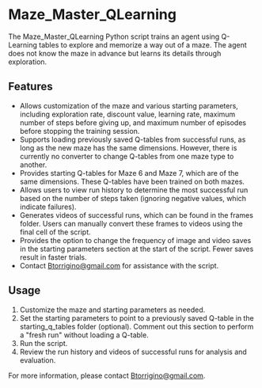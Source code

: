 # Maze_Master_QLearning

The Maze_Master_QLearning Python script trains an agent using Q-Learning tables to explore and memorize a way out of a maze. The agent does not know the maze in advance but learns its details through exploration. 

## Features

- Allows customization of the maze and various starting parameters, including exploration rate, discount value, learning rate, maximum number of steps before giving up, and maximum number of episodes before stopping the training session.
- Supports loading previously saved Q-tables from successful runs, as long as the new maze has the same dimensions. However, there is currently no converter to change Q-tables from one maze type to another.
- Provides starting Q-tables for Maze 6 and Maze 7, which are of the same dimensions. These Q-tables have been trained on both mazes.
- Allows users to view run history to determine the most successful run based on the number of steps taken (ignoring negative values, which indicate failures).
- Generates videos of successful runs, which can be found in the frames folder. Users can manually convert these frames to videos using the final cell of the script.
- Provides the option to change the frequency of image and video saves in the starting parameters section at the start of the script. Fewer saves result in faster trials.
- Contact Btorrigino@gmail.com for assistance with the script.

## Usage

1. Customize the maze and starting parameters as needed.
2. Set the starting parameters to point to a previously saved Q-table in the starting_q_tables folder (optional). Comment out this section to perform a "fresh run" without loading a Q-table.
3. Run the script.
4. Review the run history and videos of successful runs for analysis and evaluation.

For more information, please contact Btorrigino@gmail.com.
